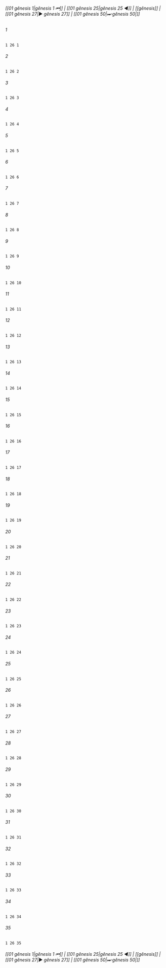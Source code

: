 
###### [[01 gênesis 1|gênesis 1 ⏮]] | [[01 gênesis 25|gênesis 25 ◀]] | [[gênesis]] | [[01 gênesis 27|▶ gênesis 27]] | [[01 gênesis 50|⏭ gênesis 50|]]

###### 1
``` verse
1 26 1 
```
###### 2
``` verse
1 26 2 
```
###### 3
``` verse
1 26 3 
```
###### 4
``` verse
1 26 4 
```
###### 5
``` verse
1 26 5 
```
###### 6
``` verse
1 26 6 
```
###### 7
``` verse
1 26 7 
```
###### 8
``` verse
1 26 8 
```
###### 9
``` verse
1 26 9 
```
###### 10
``` verse
1 26 10 
```
###### 11
``` verse
1 26 11 
```
###### 12
``` verse
1 26 12 
```
###### 13
``` verse
1 26 13 
```
###### 14
``` verse
1 26 14 
```
###### 15
``` verse
1 26 15 
```
###### 16
``` verse
1 26 16 
```
###### 17
``` verse
1 26 17 
```
###### 18
``` verse
1 26 18 
```
###### 19
``` verse
1 26 19 
```
###### 20
``` verse
1 26 20 
```
###### 21
``` verse
1 26 21 
```
###### 22
``` verse
1 26 22 
```
###### 23
``` verse
1 26 23 
```
###### 24
``` verse
1 26 24 
```
###### 25
``` verse
1 26 25 
```
###### 26
``` verse
1 26 26 
```
###### 27
``` verse
1 26 27 
```
###### 28
``` verse
1 26 28 
```
###### 29
``` verse
1 26 29 
```
###### 30
``` verse
1 26 30 
```
###### 31
``` verse
1 26 31 
```
###### 32
``` verse
1 26 32 
```
###### 33
``` verse
1 26 33 
```
###### 34
``` verse
1 26 34 
```
###### 35
``` verse
1 26 35 
```

###### [[01 gênesis 1|gênesis 1 ⏮]] | [[01 gênesis 25|gênesis 25 ◀]] | [[gênesis]] | [[01 gênesis 27|▶ gênesis 27]] | [[01 gênesis 50|⏭ gênesis 50|]]

